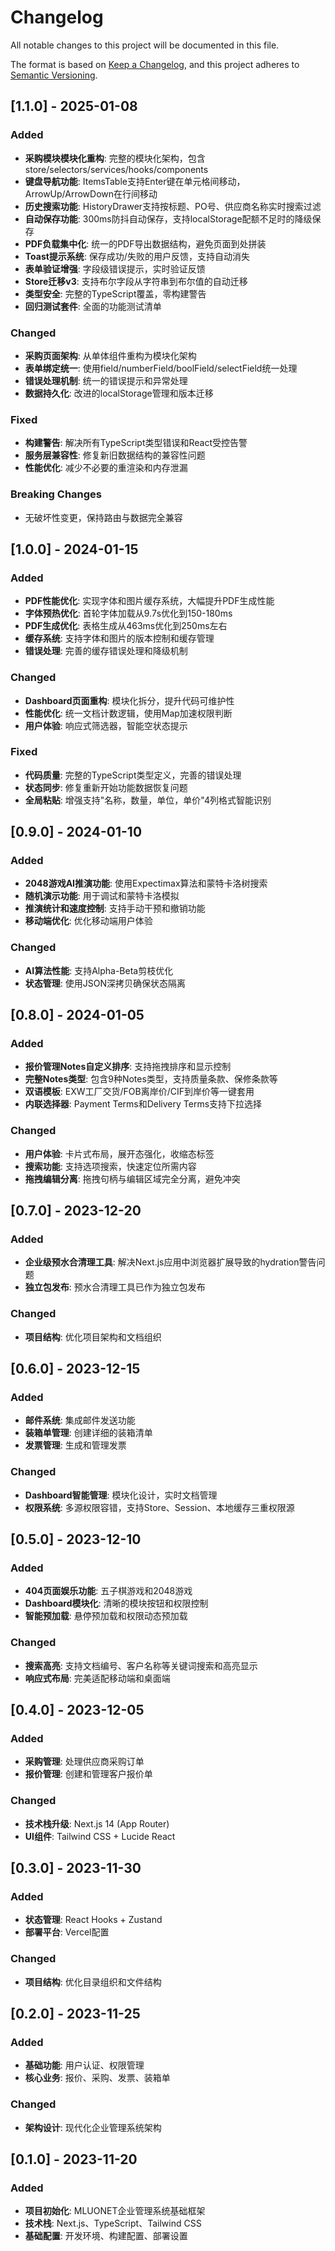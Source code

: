 # Changelog

All notable changes to this project will be documented in this file.

The format is based on [Keep a Changelog](https://keepachangelog.com/en/1.0.0/),
and this project adheres to [Semantic Versioning](https://semver.org/spec/v2.0.0.html).

## [1.1.0] - 2025-01-08

### Added
- **采购模块模块化重构**: 完整的模块化架构，包含store/selectors/services/hooks/components
- **键盘导航功能**: ItemsTable支持Enter键在单元格间移动，ArrowUp/ArrowDown在行间移动
- **历史搜索功能**: HistoryDrawer支持按标题、PO号、供应商名称实时搜索过滤
- **自动保存功能**: 300ms防抖自动保存，支持localStorage配额不足时的降级保存
- **PDF负载集中化**: 统一的PDF导出数据结构，避免页面到处拼装
- **Toast提示系统**: 保存成功/失败的用户反馈，支持自动消失
- **表单验证增强**: 字段级错误提示，实时验证反馈
- **Store迁移v3**: 支持布尔字段从字符串到布尔值的自动迁移
- **类型安全**: 完整的TypeScript覆盖，零构建警告
- **回归测试套件**: 全面的功能测试清单

### Changed
- **采购页面架构**: 从单体组件重构为模块化架构
- **表单绑定统一**: 使用field/numberField/boolField/selectField统一处理
- **错误处理机制**: 统一的错误提示和异常处理
- **数据持久化**: 改进的localStorage管理和版本迁移

### Fixed
- **构建警告**: 解决所有TypeScript类型错误和React受控告警
- **服务层兼容性**: 修复新旧数据结构的兼容性问题
- **性能优化**: 减少不必要的重渲染和内存泄漏

### Breaking Changes
- 无破坏性变更，保持路由与数据完全兼容

## [1.0.0] - 2024-01-15

### Added
- **PDF性能优化**: 实现字体和图片缓存系统，大幅提升PDF生成性能
- **字体预热优化**: 首轮字体加载从9.7s优化到150-180ms
- **PDF生成优化**: 表格生成从463ms优化到250ms左右
- **缓存系统**: 支持字体和图片的版本控制和缓存管理
- **错误处理**: 完善的缓存错误处理和降级机制

### Changed
- **Dashboard页面重构**: 模块化拆分，提升代码可维护性
- **性能优化**: 统一文档计数逻辑，使用Map加速权限判断
- **用户体验**: 响应式筛选器，智能空状态提示

### Fixed
- **代码质量**: 完整的TypeScript类型定义，完善的错误处理
- **状态同步**: 修复重新开始功能数据恢复问题
- **全局粘贴**: 增强支持"名称，数量，单位，单价"4列格式智能识别

## [0.9.0] - 2024-01-10

### Added
- **2048游戏AI推演功能**: 使用Expectimax算法和蒙特卡洛树搜索
- **随机演示功能**: 用于调试和蒙特卡洛模拟
- **推演统计和速度控制**: 支持手动干预和撤销功能
- **移动端优化**: 优化移动端用户体验

### Changed
- **AI算法性能**: 支持Alpha-Beta剪枝优化
- **状态管理**: 使用JSON深拷贝确保状态隔离

## [0.8.0] - 2024-01-05

### Added
- **报价管理Notes自定义排序**: 支持拖拽排序和显示控制
- **完整Notes类型**: 包含9种Notes类型，支持质量条款、保修条款等
- **双语模板**: EXW工厂交货/FOB离岸价/CIF到岸价等一键套用
- **内联选择器**: Payment Terms和Delivery Terms支持下拉选择

### Changed
- **用户体验**: 卡片式布局，展开态强化，收缩态标签
- **搜索功能**: 支持选项搜索，快速定位所需内容
- **拖拽编辑分离**: 拖拽句柄与编辑区域完全分离，避免冲突

## [0.7.0] - 2023-12-20

### Added
- **企业级预水合清理工具**: 解决Next.js应用中浏览器扩展导致的hydration警告问题
- **独立包发布**: 预水合清理工具已作为独立包发布

### Changed
- **项目结构**: 优化项目架构和文档组织

## [0.6.0] - 2023-12-15

### Added
- **邮件系统**: 集成邮件发送功能
- **装箱单管理**: 创建详细的装箱清单
- **发票管理**: 生成和管理发票

### Changed
- **Dashboard智能管理**: 模块化设计，实时文档管理
- **权限系统**: 多源权限容错，支持Store、Session、本地缓存三重权限源

## [0.5.0] - 2023-12-10

### Added
- **404页面娱乐功能**: 五子棋游戏和2048游戏
- **Dashboard模块化**: 清晰的模块按钮和权限控制
- **智能预加载**: 悬停预加载和权限动态预加载

### Changed
- **搜索高亮**: 支持文档编号、客户名称等关键词搜索和高亮显示
- **响应式布局**: 完美适配移动端和桌面端

## [0.4.0] - 2023-12-05

### Added
- **采购管理**: 处理供应商采购订单
- **报价管理**: 创建和管理客户报价单

### Changed
- **技术栈升级**: Next.js 14 (App Router)
- **UI组件**: Tailwind CSS + Lucide React

## [0.3.0] - 2023-11-30

### Added
- **状态管理**: React Hooks + Zustand
- **部署平台**: Vercel配置

### Changed
- **项目结构**: 优化目录组织和文件结构

## [0.2.0] - 2023-11-25

### Added
- **基础功能**: 用户认证、权限管理
- **核心业务**: 报价、采购、发票、装箱单

### Changed
- **架构设计**: 现代化企业管理系统架构

## [0.1.0] - 2023-11-20

### Added
- **项目初始化**: MLUONET企业管理系统基础框架
- **技术栈**: Next.js、TypeScript、Tailwind CSS
- **基础配置**: 开发环境、构建配置、部署设置

